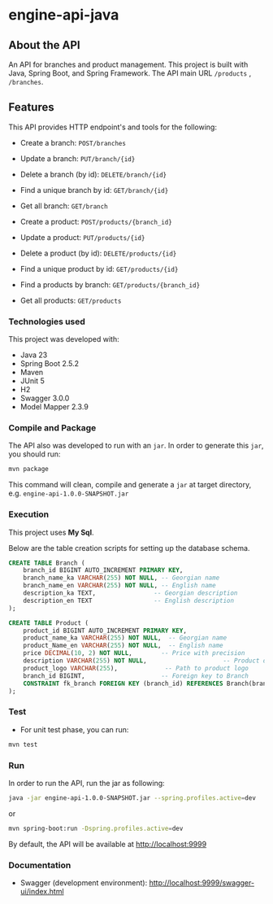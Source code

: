 # engine-api-java

## About the API

An API for branches and product management. This project is built with Java, Spring Boot, and Spring Framework.
The API main URL `/products` , `/branches`.

## Features

This API provides HTTP endpoint's and tools for the following:

- Create a branch: `POST/branches`
- Update a branch: `PUT/branch/{id}`
- Delete a branch (by id): `DELETE/branch/{id}`
- Find a unique branch by id: `GET/branch/{id}`
- Get all branch: `GET/branch`

- Create a product: `POST/products/{branch_id}`
- Update a product: `PUT/products/{id}`
- Delete a product (by id): `DELETE/products/{id}`
- Find a unique product by id: `GET/products/{id}`
- Find a products by branch: `GET/products/{branch_id}`
- Get all products: `GET/products`

### Technologies used

This project was developed with:

- Java 23
- Spring Boot 2.5.2
- Maven
- JUnit 5
- H2
- Swagger 3.0.0
- Model Mapper 2.3.9

### Compile and Package

The API also was developed to run with an `jar`. In order to generate this `jar`, you should run:

```bash
mvn package
```

This command will clean, compile and generate a `jar` at target directory, e.g. `engine-api-1.0.0-SNAPSHOT.jar`

### Execution

This project uses **My Sql**.

Below are the table creation scripts for setting up the database schema.

```sql
CREATE TABLE Branch (
    branch_id BIGINT AUTO_INCREMENT PRIMARY KEY,
    branch_name_ka VARCHAR(255) NOT NULL, -- Georgian name
    branch_name_en VARCHAR(255) NOT NULL, -- English name
    description_ka TEXT,                -- Georgian description
    description_en TEXT                 -- English description
);

CREATE TABLE Product (
    product_id BIGINT AUTO_INCREMENT PRIMARY KEY,
    product_name_ka VARCHAR(255) NOT NULL,  -- Georgian name
    product_Name_en VARCHAR(255) NOT NULL,  -- English name
    price DECIMAL(10, 2) NOT NULL,        -- Price with precision
    description VARCHAR(255) NOT NULL,                     -- Product description
    product_logo VARCHAR(255),             -- Path to product logo
    branch_id BIGINT,                     -- Foreign key to Branch
    CONSTRAINT fk_branch FOREIGN KEY (branch_id) REFERENCES Branch(branch_id) ON DELETE CASCADE
);
```

### Test

- For unit test phase, you can run:

```bash
mvn test
```

### Run

In order to run the API, run the jar as following:

```bash
java -jar engine-api-1.0.0-SNAPSHOT.jar --spring.profiles.active=dev
```

or

```bash
mvn spring-boot:run -Dspring.profiles.active=dev
```

By default, the API will be available at [http://localhost:9999](http://localhost:9999)

### Documentation

- Swagger (development environment): [http://localhost:9999/swagger-ui/index.html](http://localhost:9999/swagger-ui/index.html)
